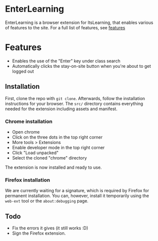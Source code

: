 # EnterLearning

EnterLearning is a browser extension for ItsLearning, that enables various of features to the site. For a full list of features, see [features](#Features)

# Features
* Enables the use of the "Enter" key under class search
* Automatically clicks the stay-on-site button when you're about to get logged out

## Installation

First, clone the repo with `git clone`. Afterwards, follow the installation
instructions for your browser. The `src/` directory contains everything needed
for the extension including assets and manifest.

### Chrome installation

- Open chrome
- Click on the three dots in the top right corner
- More tools > Extensions
- Enable developer mode in the top right corner
- Click "Load unpacked"
- Select the cloned "chrome" directory

The extension is now installed and ready to use.

### Firefox installation

We are currently waiting for a signature, which is required by Firefox for permanent
installation. You can, however, install it temporarily using the `web-ext` tool
or the `about:debugging` page.

## Todo

- Fix the errors it gives (it still works :D)
- Sign the Firefox extension.
